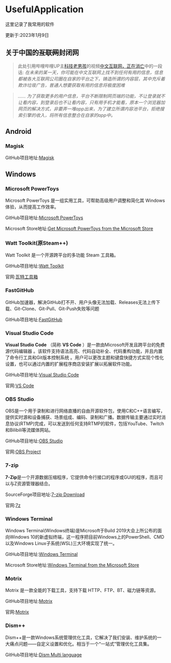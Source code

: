 # UsefulApplication

这里记录了我常用的软件

更新于:2023年1月9日

## 关于中国的~~互联网~~封闭网

> 此处引用哔哩哔哩UP主[科技老男孩](https://space.bilibili.com/1278118266 "科技老男孩")的视频[中文互联网，正在消亡](https://www.bilibili.com/video/BV1JY4y1v7JS "中文互联网，正在消亡")中的一段话:
> *在未来的某一天，你可能在中文互联网上找不到任何有用的信息，信息都被各大互联网公司圈在自家的平台之下，铸造所谓的内容层，其中充斥着欺诈垃圾广告，普通人想要获取有用的信息将极度困难*

> *......
> 为了获取更多的用户信息，平台不断限制网页端的功能，不让登录就不让看内容，到登录后也不让看内容，只有用手机才能看，原本一个浏览器加网页的解决方式，非要弄一堆app出来，为了建立所谓内容池平台，拒绝搜索引擎的收入，将所有信息整合在自家的app中。*

## Android

### Magisk

GitHub项目地址:[Magisk](https://github.com/topjohnwu/Magisk)

## Windows

### Microsoft PowerToys

Microsoft PowerToys 是一组实用工具，可帮助高级用户调整和简化其 Windows 体验，从而提高工作效率。

GitHub项目地址:[Microsoft PowerToys](https://github.com/microsoft/PowerToys)

Microsoft Store地址:[Get Microsoft PowerToys from the Microsoft Store](https://apps.microsoft.com/store/detail/microsoft-powertoys/XP89DCGQ3K6VLD)

### Watt Toolkit(原Steam++)

Watt Toolkit 是一个开源跨平台的多功能 Steam 工具箱。

GitHub项目地址:[Watt Toolkit](https://github.com/BeyondDimension/SteamTools)

官网:[瓦特工具箱](https://steampp.net/)

### FastGitHub

GitHub加速器，解决GitHub打不开、用户头像无法加载、Releases无法上传下载、Git-Clone、Git-Pull、Git-Push失败等问题

GitHub项目地址:[FastGitHub](https://github.com/dotnetcore/FastGithub)

### Visual Studio Code

**Visual Studio Code** （简称  **VS Code** ）是一款由Microsoft开发且跨平台的免费源代码编辑器 。该软件支持语法高亮、代码自动补全、代码重构功能，并且内置了命令行工具和Git版本控制系统  。用户可以更改主题和键盘快捷方式实现个性化设置，也可以通过内置的扩展程序商店安装扩展以拓展软件功能。

GitHub项目地址:[Visual Studio Code](https://github.com/microsoft/vscode)

官网:[VS Code](https://code.visualstudio.com/)

### OBS Studio

OBS是一个用于录制和进行网络直播的自由开源软件包，使用C和C++语言编写，提供实时源和设备捕获、场景组成、编码、录制和广播。数据传输主要通过实时消息协议(RTMP)完成，可以发送到任何支持RTMP的软件，包括YouTube、Twitch和Bilibili等流媒体网站。

GitHub项目地址:[OBS Studio](https://github.com/obsproject/obs-studio)

官网:[OBS Project](https://obsproject.com/)

### 7-zip

**7-Zip**是一个开源数据压缩程序，它提供命令行接口的程序或GUI的程序，而且可以与Z资源管理器结合。

SourceForge项目地址:[7-zip Download](https://sourceforge.net/projects/sevenzip/)

官网:[7z](https://sparanoid.com/lab/7z/)

### Windows Terminal

Windows Terminal(Windows终端)是Microsoft于Build 2019大会上所公布的面向Windows 10的新虚拟终端，这一程序把目前Windows上的PowerShell、CMD以及Windows Linux子系统(WSL)三大环境实现了统一。

GitHub项目地址:[Windows Terminal](https://github.com/microsoft/terminal)

Microsoft Store地址:[Windows Terminal from the Microsoft Store](https://aka.ms/terminal)

### Motrix

Motrix 是一款全能的下载工具，支持下载 HTTP、FTP、BT、磁力链等资源。

GitHub项目地址:[Motrix](https://github.com/agalwood/Motrix)

官网:[Motrix](https://motrix.app/)

### Dism++

Dism++是一款Windows系统管理优化工具，它解决了我们安装、维护系统的一大痛点问题——自定义设置和优化。相当于一个“一站式”管理优化工具集。

GitHub项目地址:[Dism Multi language](https://github.com/Chuyu-Team/Dism-Multi-language)
